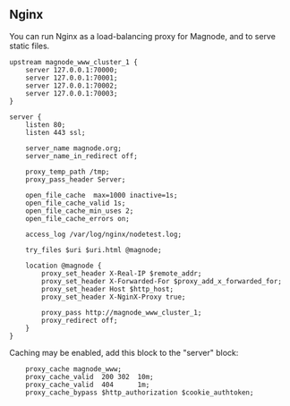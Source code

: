 ## Nginx
You can run Nginx as a load-balancing proxy for Magnode, and to serve static files.

	upstream magnode_www_cluster_1 {
		server 127.0.0.1:70000;
		server 127.0.0.1:70001;
		server 127.0.0.1:70002;
		server 127.0.0.1:70003;
	}

	server {
		listen 80;
		listen 443 ssl;

		server_name magnode.org;
		server_name_in_redirect off;

		proxy_temp_path /tmp;
		proxy_pass_header Server;

		open_file_cache  max=1000 inactive=1s;
		open_file_cache_valid 1s;
		open_file_cache_min_uses 2;
		open_file_cache_errors on;

		access_log /var/log/nginx/nodetest.log;

		try_files $uri $uri.html @magnode;

		location @magnode {
			proxy_set_header X-Real-IP $remote_addr;
			proxy_set_header X-Forwarded-For $proxy_add_x_forwarded_for;
			proxy_set_header Host $http_host;
			proxy_set_header X-NginX-Proxy true;

			proxy_pass http://magnode_www_cluster_1;
			proxy_redirect off;
		}
	}

Caching may be enabled, add this block to the "server" block:

		proxy_cache magnode_www;
		proxy_cache_valid  200 302  10m;
		proxy_cache_valid  404      1m;
		proxy_cache_bypass $http_authorization $cookie_authtoken;
